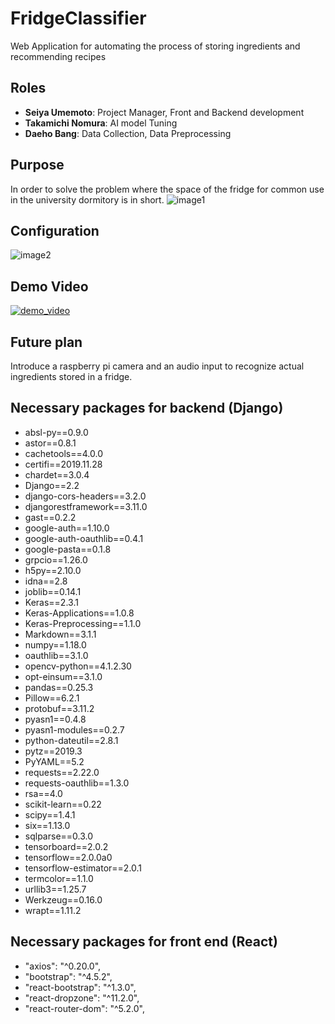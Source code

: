 # FridgeClassifier
Web Application for automating the process of storing ingredients and recommending recipes

## Roles
- **Seiya Umemoto**: Project Manager, Front and Backend development
- **Takamichi Nomura**: AI model Tuning
- **Daeho Bang**: Data Collection, Data Preprocessing

## Purpose
In order to solve the problem where the space of the fridge for common use in the university dormitory is in short.
![image1](https://github.com/Seiya-Umemoto/FridgeClassifier/blob/master/readme/smartrg1.jpg?raw=true)

## Configuration
![image2](https://github.com/Seiya-Umemoto/FridgeClassifier/blob/master/readme/smartrg2.jpg?raw=true)

## Demo Video
[![demo_video](https://github.com/Seiya-Umemoto/FridgeClassifier/blob/master/readme/smartrg_demo_pic.PNG?raw=true)](https://sunmoonackr-my.sharepoint.com/:v:/g/personal/seiyau77_sunmoon_ac_kr/EQ__guHCbopBgJnv2--bi2EBhOX4FvbBFYNKVGtG-Es2vg?e=nq7aCL)

## Future plan
Introduce a raspberry pi camera and an audio input to recognize actual ingredients stored in a fridge.

## Necessary packages for backend (Django)
- absl-py==0.9.0
- astor==0.8.1
- cachetools==4.0.0
- certifi==2019.11.28
- chardet==3.0.4
- Django==2.2
- django-cors-headers==3.2.0
- djangorestframework==3.11.0
- gast==0.2.2
- google-auth==1.10.0
- google-auth-oauthlib==0.4.1
- google-pasta==0.1.8
- grpcio==1.26.0
- h5py==2.10.0
- idna==2.8
- joblib==0.14.1
- Keras==2.3.1
- Keras-Applications==1.0.8
- Keras-Preprocessing==1.1.0
- Markdown==3.1.1
- numpy==1.18.0
- oauthlib==3.1.0
- opencv-python==4.1.2.30
- opt-einsum==3.1.0
- pandas==0.25.3
- Pillow==6.2.1
- protobuf==3.11.2
- pyasn1==0.4.8
- pyasn1-modules==0.2.7
- python-dateutil==2.8.1
- pytz==2019.3
- PyYAML==5.2
- requests==2.22.0
- requests-oauthlib==1.3.0
- rsa==4.0
- scikit-learn==0.22
- scipy==1.4.1
- six==1.13.0
- sqlparse==0.3.0
- tensorboard==2.0.2
- tensorflow==2.0.0a0
- tensorflow-estimator==2.0.1
- termcolor==1.1.0
- urllib3==1.25.7
- Werkzeug==0.16.0
- wrapt==1.11.2

## Necessary packages for front end (React)
- "axios": "^0.20.0",
- "bootstrap": "^4.5.2",
- "react-bootstrap": "^1.3.0",
- "react-dropzone": "^11.2.0",
- "react-router-dom": "^5.2.0",